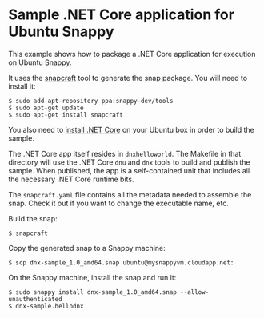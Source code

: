 # Sample .NET Core application for Ubuntu Snappy

This example shows how to package a .NET Core application for execution on Ubuntu Snappy.

It uses the [snapcraft](https://developer.ubuntu.com/en/snappy/snapcraft/) tool to generate the snap package. You will need to install it:

```
$ sudo add-apt-repository ppa:snappy-dev/tools
$ sudo apt-get update
$ sudo apt-get install snapcraft
```

You also need to [install .NET Core](http://dotnet.readthedocs.org/en/latest/getting-started/installing-core-linux.html) on your Ubuntu box in order to build the sample.

The .NET Core app itself resides in `dnxhelloworld`. The Makefile in that directory will use the .NET Core `dnu` and `dnx` tools to build and publish the sample. When published, the app is a self-contained unit that includes all the necessary .NET Core runtime bits.

The `snapcraft.yaml` file contains all the metadata needed to assemble the snap. Check it out if you want to change the executable name, etc.

Build the snap:

```
$ snapcraft
```

Copy the generated snap to a Snappy machine:

```
$ scp dnx-sample_1.0_amd64.snap ubuntu@mysnappyvm.cloudapp.net:
```

On the Snappy machine, install the snap and run it:

```
$ sudo snappy install dnx-sample_1.0_amd64.snap --allow-unauthenticated
$ dnx-sample.hellodnx
```


